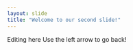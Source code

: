```yaml
---
layout: slide
title: "Welcome to our second slide!"
---
```

Editing here
Use the left arrow to go back!
